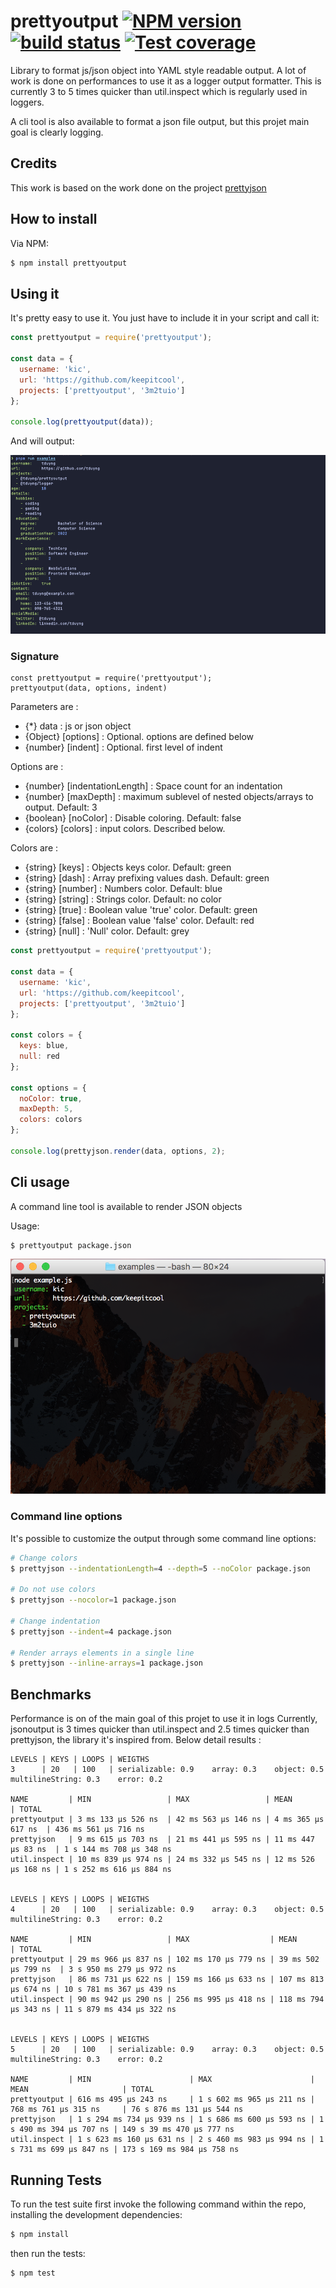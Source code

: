 # prettyoutput [![NPM version][npm-image]][npm-url] [![build status][travis-image]][travis-url] [![Test coverage][coveralls-image]][coveralls-url]

Library to format js/json object into YAML style readable output.
A lot of work is done on performances to use it as a logger output formatter.
This is currently 3 to 5 times quicker than util.inspect which is regularly used in loggers.

A cli tool is also available to format a json file output, but this projet main goal is clearly logging.

## Credits
This work is based on the work done on the project [prettyjson](https://github.com/rafeca/prettyjson)

## How to install

Via NPM:

```bash
$ npm install prettyoutput
```

## Using it

It's pretty easy to use it. You just have to include it in your script and call it:

```javascript
const prettyoutput = require('prettyoutput');

const data = {
  username: 'kic',
  url: 'https://github.com/keepitcool',
  projects: ['prettyoutput', '3m2tuio']
};

console.log(prettyoutput(data));
```

And will output:

![Example](docs/images/example.png)

### Signature

```
const prettyoutput = require('prettyoutput');
prettyoutput(data, options, indent)
```

Parameters are :
 * {*} data : js or json object
 * {Object} [options] : Optional. options are defined below
 * {number} [indent] : Optional. first level of indent

Options are :
 * {number} [indentationLength] : Space count for an indentation
 * {number} [maxDepth] : maximum sublevel of nested objects/arrays to output. Default: 3
 * {boolean} [noColor] : Disable coloring. Default: false
 * {colors} [colors] : input colors. Described below.

Colors are :
 * {string} [keys] : Objects keys color. Default: green
 * {string} [dash] : Array prefixing values dash. Default: green
 * {string} [number] : Numbers color. Default: blue
 * {string} [string] : Strings color. Default: no color
 * {string} [true] : Boolean value 'true' color. Default: green
 * {string} [false] : Boolean value 'false' color. Default: red
 * {string} [null] : 'Null' color. Default: grey

```javascript
const prettyoutput = require('prettyoutput');

const data = {
  username: 'kic',
  url: 'https://github.com/keepitcool',
  projects: ['prettyoutput', '3m2tuio']
};

const colors = {
  keys: blue,
  null: red
};

const options = {
  noColor: true,
  maxDepth: 5,
  colors: colors
};

console.log(prettyjson.render(data, options, 2);
```

## Cli usage

A command line tool is available to render JSON objects

Usage:
```bash
$ prettyoutput package.json
```

![Example](docs/images/example_cli.png)

### Command line options

It's possible to customize the output through some command line options:

```bash
# Change colors
$ prettyjson --indentationLength=4 --depth=5 --noColor package.json

# Do not use colors
$ prettyjson --nocolor=1 package.json

# Change indentation
$ prettyjson --indent=4 package.json

# Render arrays elements in a single line
$ prettyjson --inline-arrays=1 package.json
```

## Benchmarks
Performance is on of the main goal of this projet to use it in logs
Currently, jsonoutput is 3 times quicker than util.inspect and 2.5 times quicker than prettyjson, the library it's inspired from.
Below detail results :
```
LEVELS | KEYS | LOOPS | WEIGTHS
3      | 20   | 100   | serializable: 0.9    array: 0.3    object: 0.5    multilineString: 0.3    error: 0.2

NAME         | MIN                 | MAX                 | MEAN                | TOTAL
prettyoutput | 3 ms 133 µs 526 ns  | 42 ms 563 µs 146 ns | 4 ms 365 µs 617 ns  | 436 ms 561 µs 716 ns
prettyjson   | 9 ms 615 µs 703 ns  | 21 ms 441 µs 595 ns | 11 ms 447 µs 83 ns  | 1 s 144 ms 708 µs 348 ns
util.inspect | 10 ms 839 µs 974 ns | 24 ms 332 µs 545 ns | 12 ms 526 µs 168 ns | 1 s 252 ms 616 µs 884 ns


LEVELS | KEYS | LOOPS | WEIGTHS
4      | 20   | 100   | serializable: 0.9    array: 0.3    object: 0.5    multilineString: 0.3    error: 0.2

NAME         | MIN                 | MAX                  | MEAN                 | TOTAL
prettyoutput | 29 ms 966 µs 837 ns | 102 ms 170 µs 779 ns | 39 ms 502 µs 799 ns  | 3 s 950 ms 279 µs 972 ns
prettyjson   | 86 ms 731 µs 622 ns | 159 ms 166 µs 633 ns | 107 ms 813 µs 674 ns | 10 s 781 ms 367 µs 439 ns
util.inspect | 90 ms 942 µs 290 ns | 256 ms 995 µs 418 ns | 118 ms 794 µs 343 ns | 11 s 879 ms 434 µs 322 ns


LEVELS | KEYS | LOOPS | WEIGTHS
5      | 20   | 100   | serializable: 0.9    array: 0.3    object: 0.5    multilineString: 0.3    error: 0.2

NAME         | MIN                      | MAX                      | MEAN                     | TOTAL
prettyoutput | 616 ms 495 µs 243 ns     | 1 s 602 ms 965 µs 211 ns | 768 ms 761 µs 315 ns     | 76 s 876 ms 131 µs 544 ns
prettyjson   | 1 s 294 ms 734 µs 939 ns | 1 s 686 ms 600 µs 593 ns | 1 s 490 ms 394 µs 707 ns | 149 s 39 ms 470 µs 777 ns
util.inspect | 1 s 623 ms 160 µs 631 ns | 2 s 460 ms 983 µs 994 ns | 1 s 731 ms 699 µs 847 ns | 173 s 169 ms 984 µs 758 ns

```

## Running Tests

To run the test suite first invoke the following command within the repo,
installing the development dependencies:

```bash
$ npm install
```

then run the tests:

```bash
$ npm test
```

[npm-image]: https://img.shields.io/npm/v/prettyoutput.svg?style=flat-square
[npm-url]: https://www.npmjs.com/package/prettyoutput
[travis-image]: https://img.shields.io/travis/keepitcool/prettyoutput/master.svg?style=flat-square
[travis-url]: https://travis-ci.org/keepitcool/prettyoutput
[coveralls-image]: https://img.shields.io/codecov/c/github/keepitcool/prettyoutput.svg?style=flat-square
[coveralls-url]: https://codecov.io/github/keepitcool/prettyoutput?branch=master
